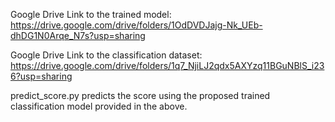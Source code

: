 Google Drive Link to the trained model: https://drive.google.com/drive/folders/1OdDVDJajg-Nk_UEb-dhDG1N0Arqe_N7s?usp=sharing

Google Drive Link to the classification dataset: https://drive.google.com/drive/folders/1q7_NjiLJ2qdx5AXYzq11BGuNBlS_i236?usp=sharing

predict_score.py predicts the score using the proposed trained classification model provided in the above.
